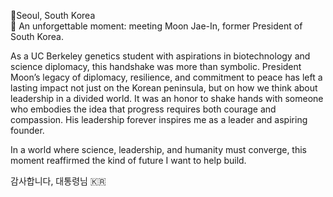 
📍Seoul, South Korea  
🤝 An unforgettable moment: meeting Moon Jae-In, former President of South Korea.

As a UC Berkeley genetics student with aspirations in biotechnology and science diplomacy, this handshake was more than symbolic. President Moon’s legacy of diplomacy, resilience, and commitment to peace has left a lasting impact not just on the Korean peninsula, but on how we think about leadership in a divided world. It was an honor to shake hands with someone who embodies the idea that progress requires both courage and compassion. His leadership forever inspires me as a leader and aspiring founder.

In a world where science, leadership, and humanity must converge, this moment reaffirmed the kind of future I want to help build.





감사합니다, 대통령님 🇰🇷

